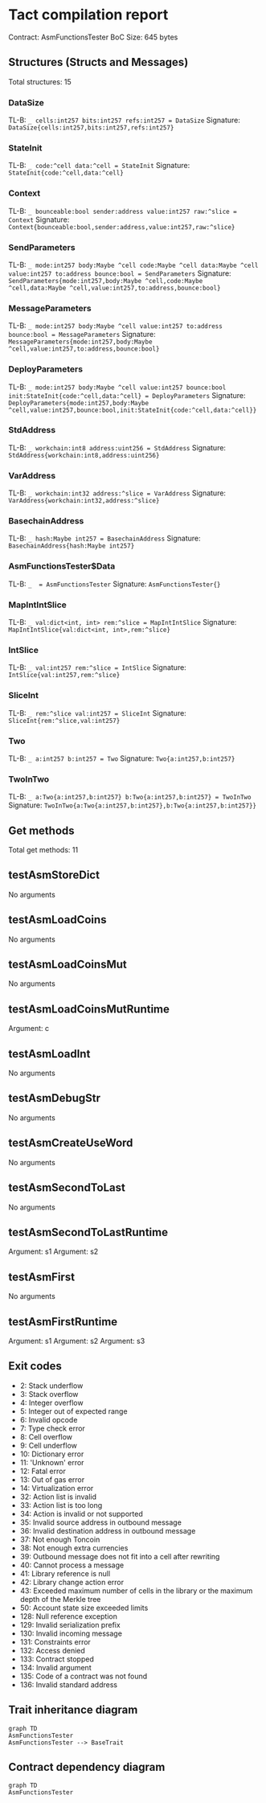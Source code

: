 # Tact compilation report
Contract: AsmFunctionsTester
BoC Size: 645 bytes

## Structures (Structs and Messages)
Total structures: 15

### DataSize
TL-B: `_ cells:int257 bits:int257 refs:int257 = DataSize`
Signature: `DataSize{cells:int257,bits:int257,refs:int257}`

### StateInit
TL-B: `_ code:^cell data:^cell = StateInit`
Signature: `StateInit{code:^cell,data:^cell}`

### Context
TL-B: `_ bounceable:bool sender:address value:int257 raw:^slice = Context`
Signature: `Context{bounceable:bool,sender:address,value:int257,raw:^slice}`

### SendParameters
TL-B: `_ mode:int257 body:Maybe ^cell code:Maybe ^cell data:Maybe ^cell value:int257 to:address bounce:bool = SendParameters`
Signature: `SendParameters{mode:int257,body:Maybe ^cell,code:Maybe ^cell,data:Maybe ^cell,value:int257,to:address,bounce:bool}`

### MessageParameters
TL-B: `_ mode:int257 body:Maybe ^cell value:int257 to:address bounce:bool = MessageParameters`
Signature: `MessageParameters{mode:int257,body:Maybe ^cell,value:int257,to:address,bounce:bool}`

### DeployParameters
TL-B: `_ mode:int257 body:Maybe ^cell value:int257 bounce:bool init:StateInit{code:^cell,data:^cell} = DeployParameters`
Signature: `DeployParameters{mode:int257,body:Maybe ^cell,value:int257,bounce:bool,init:StateInit{code:^cell,data:^cell}}`

### StdAddress
TL-B: `_ workchain:int8 address:uint256 = StdAddress`
Signature: `StdAddress{workchain:int8,address:uint256}`

### VarAddress
TL-B: `_ workchain:int32 address:^slice = VarAddress`
Signature: `VarAddress{workchain:int32,address:^slice}`

### BasechainAddress
TL-B: `_ hash:Maybe int257 = BasechainAddress`
Signature: `BasechainAddress{hash:Maybe int257}`

### AsmFunctionsTester$Data
TL-B: `_  = AsmFunctionsTester`
Signature: `AsmFunctionsTester{}`

### MapIntIntSlice
TL-B: `_ val:dict<int, int> rem:^slice = MapIntIntSlice`
Signature: `MapIntIntSlice{val:dict<int, int>,rem:^slice}`

### IntSlice
TL-B: `_ val:int257 rem:^slice = IntSlice`
Signature: `IntSlice{val:int257,rem:^slice}`

### SliceInt
TL-B: `_ rem:^slice val:int257 = SliceInt`
Signature: `SliceInt{rem:^slice,val:int257}`

### Two
TL-B: `_ a:int257 b:int257 = Two`
Signature: `Two{a:int257,b:int257}`

### TwoInTwo
TL-B: `_ a:Two{a:int257,b:int257} b:Two{a:int257,b:int257} = TwoInTwo`
Signature: `TwoInTwo{a:Two{a:int257,b:int257},b:Two{a:int257,b:int257}}`

## Get methods
Total get methods: 11

## testAsmStoreDict
No arguments

## testAsmLoadCoins
No arguments

## testAsmLoadCoinsMut
No arguments

## testAsmLoadCoinsMutRuntime
Argument: c

## testAsmLoadInt
No arguments

## testAsmDebugStr
No arguments

## testAsmCreateUseWord
No arguments

## testAsmSecondToLast
No arguments

## testAsmSecondToLastRuntime
Argument: s1
Argument: s2

## testAsmFirst
No arguments

## testAsmFirstRuntime
Argument: s1
Argument: s2
Argument: s3

## Exit codes
* 2: Stack underflow
* 3: Stack overflow
* 4: Integer overflow
* 5: Integer out of expected range
* 6: Invalid opcode
* 7: Type check error
* 8: Cell overflow
* 9: Cell underflow
* 10: Dictionary error
* 11: 'Unknown' error
* 12: Fatal error
* 13: Out of gas error
* 14: Virtualization error
* 32: Action list is invalid
* 33: Action list is too long
* 34: Action is invalid or not supported
* 35: Invalid source address in outbound message
* 36: Invalid destination address in outbound message
* 37: Not enough Toncoin
* 38: Not enough extra currencies
* 39: Outbound message does not fit into a cell after rewriting
* 40: Cannot process a message
* 41: Library reference is null
* 42: Library change action error
* 43: Exceeded maximum number of cells in the library or the maximum depth of the Merkle tree
* 50: Account state size exceeded limits
* 128: Null reference exception
* 129: Invalid serialization prefix
* 130: Invalid incoming message
* 131: Constraints error
* 132: Access denied
* 133: Contract stopped
* 134: Invalid argument
* 135: Code of a contract was not found
* 136: Invalid standard address

## Trait inheritance diagram

```mermaid
graph TD
AsmFunctionsTester
AsmFunctionsTester --> BaseTrait
```

## Contract dependency diagram

```mermaid
graph TD
AsmFunctionsTester
```